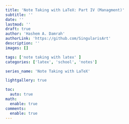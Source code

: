```yaml
---
title: 'Note Taking with LaTeX: Part IV (Managment)'
subtitle: ''
date: ''
lastmod: ''
draft: true
author: 'Hashem A. Damrah'
authorLink: 'https://github.com/SingularisArt'
description: ''
images: []

tags: ['note taking with latex' ]
categories: ['latex', 'school', 'notes']

series_name: 'Note Taking with LaTeX'

lightgallery: true

toc:
  auto: true
math:
  enable: true
comments:
  enable: true
---
```

